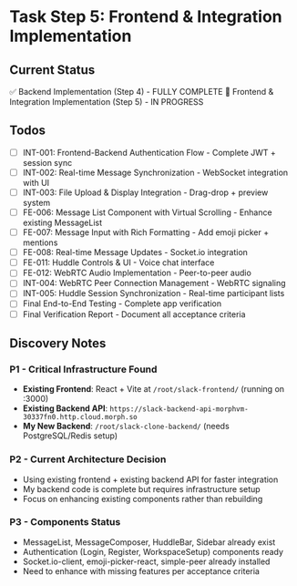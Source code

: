 # Task Step 5: Frontend & Integration Implementation

## Current Status
✅ Backend Implementation (Step 4) - FULLY COMPLETE
🔄 Frontend & Integration Implementation (Step 5) - IN PROGRESS

## Todos
- [ ] INT-001: Frontend-Backend Authentication Flow - Complete JWT + session sync
- [ ] INT-002: Real-time Message Synchronization - WebSocket integration with UI
- [ ] INT-003: File Upload & Display Integration - Drag-drop + preview system
- [ ] FE-006: Message List Component with Virtual Scrolling - Enhance existing MessageList
- [ ] FE-007: Message Input with Rich Formatting - Add emoji picker + mentions
- [ ] FE-008: Real-time Message Updates - Socket.io integration
- [ ] FE-011: Huddle Controls & UI - Voice chat interface
- [ ] FE-012: WebRTC Audio Implementation - Peer-to-peer audio
- [ ] INT-004: WebRTC Peer Connection Management - WebRTC signaling
- [ ] INT-005: Huddle Session Synchronization - Real-time participant lists
- [ ] Final End-to-End Testing - Complete app verification
- [ ] Final Verification Report - Document all acceptance criteria

## Discovery Notes

### P1 - Critical Infrastructure Found
- **Existing Frontend**: React + Vite at `/root/slack-frontend/` (running on :3000)
- **Existing Backend API**: `https://slack-backend-api-morphvm-30337fn0.http.cloud.morph.so`
- **My New Backend**: `/root/slack-clone-backend/` (needs PostgreSQL/Redis setup)

### P2 - Current Architecture Decision
- Using existing frontend + existing backend API for faster integration
- My backend code is complete but requires infrastructure setup
- Focus on enhancing existing components rather than rebuilding

### P3 - Components Status
- MessageList, MessageComposer, HuddleBar, Sidebar already exist
- Authentication (Login, Register, WorkspaceSetup) components ready
- Socket.io-client, emoji-picker-react, simple-peer already installed
- Need to enhance with missing features per acceptance criteria
